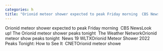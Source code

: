 ```yaml
---
categories: h
title: "Orionid meteor shower expected to peak Friday morning  CBS News"
---
```

Orionid meteor shower expected to peak Friday morning&nbsp;&nbsp;CBS NewsLook up! The Orionid meteor shower peaks tonight&nbsp;&nbsp;The Weather NetworkOrionid meteor show peaks tonight&nbsp;&nbsp;News 19 WLTXOrionid Meteor Shower 2022 Peaks Tonight: How to See It&nbsp;&nbsp;CNETOrionid meteor showe